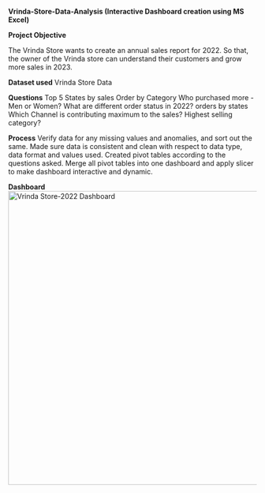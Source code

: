 **Vrinda-Store-Data-Analysis (Interactive Dashboard creation using MS Excel)**

**Project Objective**

The Vrinda Store wants to create an annual sales report for 2022. So that, the owner of the Vrinda store can understand their customers and grow more sales in 2023.

**Dataset used**
Vrinda Store Data

**Questions**
Top 5 States by sales
Order by Category
Who purchased more - Men or Women?
What are different order status in 2022?
orders by states 
Which Channel is contributing maximum to the sales?
Highest selling category?

**Process**
Verify data for any missing values and anomalies, and sort out the same.
Made sure data is consistent and clean with respect to data type, data format and values used.
Created pivot tables according to the questions asked.
Merge all pivot tables into one dashboard and apply slicer to make dashboard interactive and dynamic.

**Dashboard**
<img width="1338" height="596" alt="Vrinda Store-2022 Dashboard" src="https://github.com/user-attachments/assets/f1dbab6e-122e-4123-811c-6d0cf15b254e" />
